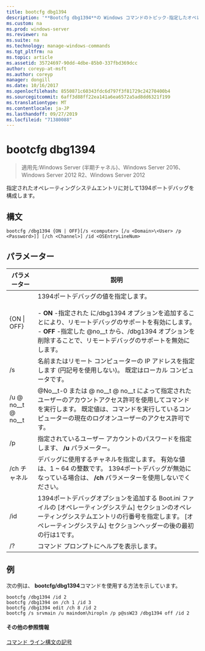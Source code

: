```yaml
---
title: bootcfg dbg1394
description: '**Bootcfg dbg1394**の Windows コマンドのトピック-指定したオペレーティングシステムエントリに対して1394ポートのデバッグを構成する'
ms.custom: na
ms.prod: windows-server
ms.reviewer: na
ms.suite: na
ms.technology: manage-windows-commands
ms.tgt_pltfrm: na
ms.topic: article
ms.assetid: 35724697-90dd-4dbe-85b0-337fbd369dcc
author: coreyp-at-msft
ms.author: coreyp
manager: dongill
ms.date: 10/16/2017
ms.openlocfilehash: 8550871c60343fdc6d797f3f81729c24270400b4
ms.sourcegitcommit: 6aff3d88ff22ea141a6ea6572a5ad8dd6321f199
ms.translationtype: MT
ms.contentlocale: ja-JP
ms.lasthandoff: 09/27/2019
ms.locfileid: "71380088"
---
```

# <a name="bootcfg-dbg1394"></a>bootcfg dbg1394

>適用先:Windows Server (半期チャネル)、Windows Server 2016、Windows Server 2012 R2、Windows Server 2012

指定されたオペレーティングシステムエントリに対して1394ポートデバッグを構成します。

## <a name="syntax"></a>構文
```
bootcfg /dbg1394 {ON | OFF}[/s <computer> [/u <Domain>\<User> /p <Password>]] [/ch <Channel>] /id <OSEntryLineNum>
```
## <a name="parameters"></a>パラメーター

|      パラメーター       |                                                                                                                                           説明                                                                                                                                            |
|----------------------|--------------------------------------------------------------------------------------------------------------------------------------------------------------------------------------------------------------------------------------------------------------------------------------------------|
|   {ON &#124; OFF}    | 1394ポートデバッグの値を指定します。<br /><br />-   **ON** -指定された <OSEntryLineNum> に/dbg1394 オプションを追加することにより、リモートデバッグのサポートを有効にします。<br />-   **OFF** -指定した @no__t から、/dbg1394 オプションを削除することで、リモートデバッグのサポートを無効にします。 |
|    /s <computer>     |                                                                                        名前またはリモート コンピューターの IP アドレスを指定します (円記号を使用しない)。 既定はローカル コンピュータです。                                                                                        |
| /u <Domain> @ no__t @ no__t  |                                               @No__t-0 または <Domain> @ no__t @ no__t によって指定されたユーザーのアカウントアクセス許可を使用してコマンドを実行します。 既定値は、コマンドを実行しているコンピューターの現在のログオンユーザーのアクセス許可です。                                               |
|    /p <Password>     |                                                                                                      指定されているユーザー アカウントのパスワードを指定します、 **/u** パラメーター。                                                                                                       |
|     /ch チャネル      |                                                           デバッグに使用するチャネルを指定します。 有効な値は、1 ~ 64 の整数です。 1394ポートデバッグが無効になっている場合は、 **/ch** <Channel> パラメーターを使用しないでください。                                                           |
| /id <OSEntryLineNum> |                                  1394ポートデバッグオプションを追加する Boot.ini ファイルの [オペレーティングシステム] セクションのオペレーティングシステムエントリの行番号を指定します。 [オペレーティングシステム] セクションヘッダーの後の最初の行は1です。                                  |
|          /?          |                                                                                                                               コマンド プロンプトにヘルプを表示します。                                                                                                                               |

## <a name="BKMK_examples"></a>例
次の例は、 **bootcfg/dbg1394**コマンドを使用する方法を示しています。
```
bootcfg /dbg1394 /id 2 
bootcfg /dbg1394 on /ch 1 /id 3 
bootcfg /dbg1394 edit /ch 8 /id 2 
bootcfg /s srvmain /u maindom\hiropln /p p@ssW23 /dbg1394 off /id 2
```
#### <a name="additional-references"></a>その他の参照情報
[コマンド ライン構文の記号](command-line-syntax-key.md)

